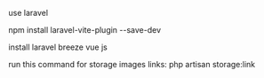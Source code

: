 use laravel

npm install laravel-vite-plugin --save-dev

install laravel breeze vue js

run this command for storage images links: php artisan storage:link